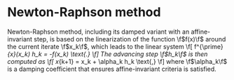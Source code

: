 # Newton-Raphson method

Newton-Raphson method, including its damped variant with an affine-invariant step, is based on the linearization of the function \f$f(x)\f$ around the current iterate \f$x_k\f$, which leads to the linear system
\f[
  f^{\prime}_{x}(x_k) h_k = -f(x_k) \text{.}
\f]
The advancing step \f$h_k\f$ is then computed as
\f[
  x_{k+1} = x_k + \alpha_k h_k \text{,}
\f]
where \f$\alpha_k\f$ is a damping coefficient that ensures affine-invariant criteria is satisfied.
